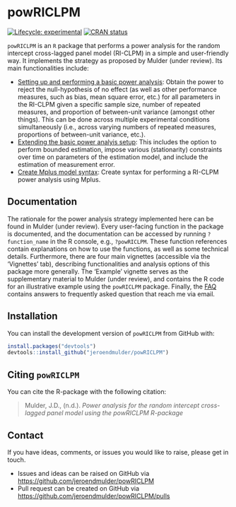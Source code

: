 
<!-- README.md is generated from README.Rmd. Please edit that file -->

# powRICLPM

<!-- badges: start -->

[![Lifecycle:
experimental](https://img.shields.io/badge/lifecycle-experimental-orange.svg)](https://lifecycle.r-lib.org/articles/stages.html#experimental)
[![CRAN
status](https://www.r-pkg.org/badges/version/powRICLPM)](https://CRAN.R-project.org/package=powRICLPM)
<!-- badges: end -->

`powRICLPM` is an `R` package that performs a power analysis for the
random intercept cross-lagged panel model (RI-CLPM) in a simple and
user-friendly way. It implements the strategy as proposed by Mulder
(under review). Its main functionalities include:

-   [Setting up and performing a basic power
    analysis](https://jeroendmulder.github.io/powRICLPM/articles/start.html):
    Obtain the power to reject the null-hypothesis of no effect (as well
    as other performance measures, such as bias, mean square error,
    etc.) for all parameters in the RI-CLPM given a specific sample
    size, number of repeated measures, and proportion of between-unit
    variance (amongst other things). This can be done across multiple
    experimental conditions simultaneously (i.e., across varying numbers
    of repeated measures, proportions of between-unit variance, etc.).
-   [Extending the basic power analyis
    setup](https://jeroendmulder.github.io/powRICLPM/articles/extensions.html):
    This includes the option to perform bounded estimation, impose
    various (stationarity) constraints over time on parameters of the
    estimation model, and include the estimation of measurement error.
-   [Create Mplus model
    syntax](https://jeroendmulder.github.io/powRICLPM/articles/mplus.html):
    Create syntax for performing a RI-CLPM power analysis using Mplus.

## Documentation

The rationale for the power analysis strategy implemented here can be
found in Mulder (under review). Every user-facing function in the
package is documented, and the documentation can be accessed by running
`?function_name` in the R console, e.g., `?powRICLPM`. These function
references contain explanations on how to use the functions, as well as
some technical details. Furthermore, there are four main vignettes
(accessible via the ‘Vignettes’ tab), describing functionalities and
analysis options of this package more generally. The ‘Example’ vignette
serves as the supplementary material to Mulder (under review), and
contains the R code for an illustrative example using the `powRICLPM`
package. Finally, the
[FAQ](https://jeroendmulder.github.io/powRICLPM/faq.html) contains
answers to frequently asked question that reach me via email.

## Installation

You can install the development version of `powRICLPM` from GitHub with:

``` r
install.packages("devtools")
devtools::install_github("jeroendmulder/powRICLPM")
```

## Citing `powRICLPM`

You can cite the R-package with the following citation:

> Mulder, J.D., (n.d.). *Power analysis for the random intercept
> cross-lagged panel model using the powRICLPM R-package*

## Contact

If you have ideas, comments, or issues you would like to raise, please
get in touch.

-   Issues and ideas can be raised on GitHub via
    <https://github.com/jeroendmulder/powRICLPM>
-   Pull request can be created on GitHub via
    <https://github.com/jeroendmulder/powRICLPM/pulls>
